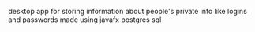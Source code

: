 desktop app for storing information about people's private info like logins and passwords 
made using javafx postgres sql
